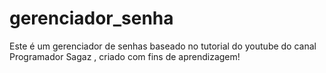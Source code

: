 # gerenciador_senha
Este é um gerenciador de senhas baseado no tutorial do youtube do canal Programador Sagaz , criado com fins de aprendizagem!
